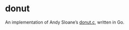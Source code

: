 # donut
 An implementation of Andy Sloane’s [donut.c](https://www.a1k0n.net/2011/07/20/donut-math.html), written in Go.
